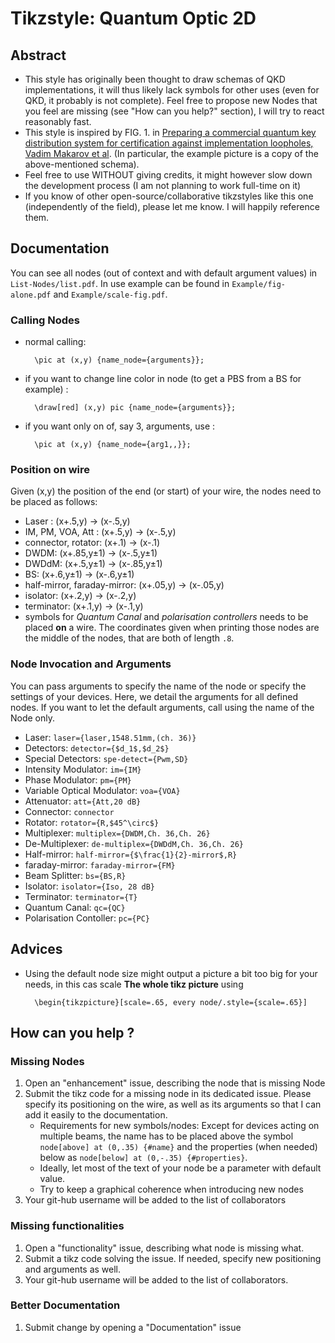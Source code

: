 # Tikzstyle: Quantum Optic 2D

## Abstract
-   This style has originally been thought to draw schemas of QKD implementations, it will thus likely lack symbols for other uses (even for QKD, it probably is not complete). Feel free to propose new Nodes that you feel are missing (see "How can you help?" section), I will try to react reasonably fast.
-   This style is inspired by FIG. 1. in [Preparing a commercial quantum key
distribution system for certification against implementation loopholes, Vadim Makarov et al](https://arxiv.org/abs/2310.20107). (In particular, the example picture is a copy of the above-mentioned schema).
- Feel free to use WITHOUT giving credits, it might however slow down the development process
(I am not planning to work full-time on it)
- If you know of other open-source/collaborative tikzstyles like this one (independently of the field), please let me know. I will happily reference them.

## Documentation
You can see all nodes (out of context and with default argument values) in `List-Nodes/list.pdf`. In use example can be found in `Example/fig-alone.pdf` and `Example/scale-fig.pdf`.
### Calling Nodes
- normal calling: 

        \pic at (x,y) {name_node={arguments}};
- if you want to change line color in node (to get a PBS from a BS for example) : 

        \draw[red] (x,y) pic {name_node={arguments}};
- if you want only on of, say 3, arguments, use : 

        \pic at (x,y) {name_node={arg1,,}};
### Position on wire
Given (x,y) the position of the end (or start) of your wire, the nodes need to be placed as follows:
- Laser : (x+.5,y) -> (x-.5,y)
- IM, PM, VOA, Att : (x+.5,y) -> (x-.5,y)
- connector, rotator: (x+.1) -> (x-.1)
- DWDM: (x+.85,y±1) -> (x-.5,y±1)
- DWDdM: (x+.5,y±1) -> (x-.85,y±1)
- BS: (x+.6,y±1) -> (x-.6,y±1)
- half-mirror, faraday-mirror: (x+.05,y) -> (x-.05,y)
- isolator: (x+.2,y) -> (x-.2,y)
- terminator: (x+.1,y) -> (x-.1,y)
- symbols for *Quantum Canal* and *polarisation controllers* needs to be placed **on** a wire. The coordinates given when printing those nodes are the middle of the nodes, that are both of length `.8`.

### Node Invocation and Arguments
You can pass arguments to specify the name of the node or specify the settings of your devices. Here, we detail the arguments for all defined nodes. If you want to let the default arguments, call using the name of the Node only.
- Laser: `laser={laser,1548.51mm,(ch. 36)}`
- Detectors: `detector={$d_1$,$d_2$}`
- Special Detectors: `spe-detect={Pwm,SD}`
- Intensity Modulator: `im={IM}`
- Phase Modulator: `pm={PM}`
- Variable Optical Modulator: `voa={VOA}`
- Attenuator: `att={Att,20 dB}`
- Connector: `connector`
- Rotator: `rotator={R,$45^\circ$}`
- Multiplexer: `multiplex={DWDM,Ch. 36,Ch. 26}`
- De-Multiplexer: `de-multiplex={DWDdM,Ch. 36,Ch. 26}`
- Half-mirror: `half-mirror={$\frac{1}{2}-mirror$,R}`
- faraday-mirror: `faraday-mirror={FM}`
- Beam Splitter: `bs={BS,R}`
- Isolator: `isolator={Iso, 28 dB}`
- Terminator: `terminator={T}`
- Quantum Canal: `qc={QC}`
- Polarisation Contoller: `pc={PC}`

## Advices
- Using the default node size might output a picture a bit too big for your needs, in this cas scale **The whole tikz picture** using 
    
        \begin{tikzpicture}[scale=.65, every node/.style={scale=.65}]

## How can you help ?
### Missing Nodes
1. Open an "enhancement" issue, describing the node that is missing Node
2. Submit the tikz code for a missing node in its dedicated issue. Please specify its positioning on the wire, as well as its arguments so that I can add it easily to the documentation.
    -   Requirements for new symbols/nodes: Except for devices acting on multiple beams, the name has to be placed above the symbol `node[above] at (0,.35) {#name}` and the properties (when needed) below as `node[below] at (0,-.35) {#properties}`.
    - Ideally, let most of the text of your node be a parameter with default value.
    - Try to keep a graphical coherence when introducing new nodes  
3. Your git-hub username will be added to the list of collaborators

### Missing functionalities
1. Open a "functionality" issue, describing what node is missing what.
2. Submit a tikz code solving the issue. If needed, specify new positioning and arguments as well.
3. Your git-hub username will be added to the list of collaborators.

### Better Documentation
1. Submit change by opening a "Documentation" issue